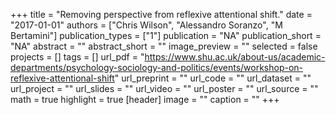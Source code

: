 +++
title = "Removing perspective from reflexive attentional shift."
date = "2017-01-01"
authors = ["Chris Wilson", "Alessandro Soranzo", "M Bertamini"]
publication_types = ["1"]
publication = "NA"
publication_short = "NA"
abstract = ""
abstract_short = ""
image_preview = ""
selected = false
projects = []
tags = []
url_pdf = "https://www.shu.ac.uk/about-us/academic-departments/psychology-sociology-and-politics/events/workshop-on-reflexive-attentional-shift"
url_preprint = ""
url_code = ""
url_dataset = ""
url_project = ""
url_slides = ""
url_video = ""
url_poster = ""
url_source = ""
math = true
highlight = true
[header]
image = ""
caption = ""
+++
